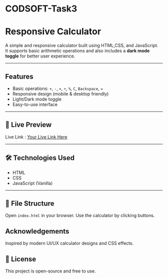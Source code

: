 # CODSOFT-Task3
# Responsive Calculator

A simple and responsive calculator built using HTML,CSS, and JavaScript.  
It supports basic arithmetic operations and also includes a **dark mode toggle** for better user experience.

---

## Features

- Basic operations: `+`, `-`, `×`, `÷`, `%`, `C`, `Backspace`, `=`
- Responsive design (mobile & desktop friendly)
- Light/Dark mode toggle
- Easy-to-use interface

---

## 🚀 Live Preview

Live Link : [Your Live Link Here](https://your-deployment-link.com)

---

## 🛠 Technologies Used

- HTML
- CSS
- JavaScript (Vanilla)

---

## 📂 File Structure
Open `index.html` in your browser.
Use the calculator by clicking buttons.

## Acknowledgements

Inspired by modern UI/UX calculator designs and CSS effects.

## 📃 License

This project is open-source and free to use.



